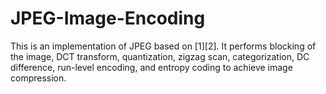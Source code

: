 # JPEG-Image-Encoding
This is an implementation of JPEG based on [1][2]. It performs blocking of the image, DCT transform, quantization, zigzag scan, categorization, DC difference, run-level encoding, and entropy coding to achieve image compression.
